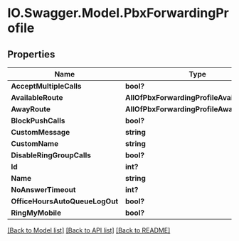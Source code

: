 # IO.Swagger.Model.PbxForwardingProfile
## Properties

Name | Type | Description | Notes
------------ | ------------- | ------------- | -------------
**AcceptMultipleCalls** | **bool?** |  | [optional] 
**AvailableRoute** | **AllOfPbxForwardingProfileAvailableRoute** |  | [optional] 
**AwayRoute** | **AllOfPbxForwardingProfileAwayRoute** |  | [optional] 
**BlockPushCalls** | **bool?** |  | [optional] 
**CustomMessage** | **string** |  | [optional] 
**CustomName** | **string** |  | [optional] 
**DisableRingGroupCalls** | **bool?** |  | [optional] 
**Id** | **int?** |  | [optional] 
**Name** | **string** |  | [optional] 
**NoAnswerTimeout** | **int?** |  | [optional] 
**OfficeHoursAutoQueueLogOut** | **bool?** |  | [optional] 
**RingMyMobile** | **bool?** |  | [optional] 

[[Back to Model list]](../README.md#documentation-for-models) [[Back to API list]](../README.md#documentation-for-api-endpoints) [[Back to README]](../README.md)

